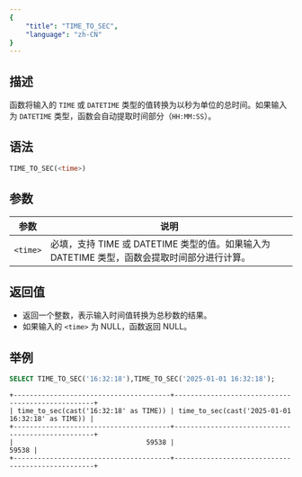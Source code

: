 ```yaml
---
{
    "title": "TIME_TO_SEC",
    "language": "zh-CN"
}
---
```


## 描述
函数将输入的 `TIME` 或 `DATETIME` 类型的值转换为以秒为单位的总时间。如果输入为 `DATETIME` 类型，函数会自动提取时间部分（`HH:MM:SS`）。

## 语法

```sql
TIME_TO_SEC(<time>)
```

## 参数

| 参数       | 说明                                                          |
|----------|-------------------------------------------------------------|
| `<time>` | 必填，支持 TIME 或 DATETIME 类型的值。如果输入为 DATETIME 类型，函数会提取时间部分进行计算。 |

## 返回值
- 返回一个整数，表示输入时间值转换为总秒数的结果。
- 如果输入的 `<time>` 为 NULL，函数返回 NULL。

## 举例

```sql
SELECT TIME_TO_SEC('16:32:18'),TIME_TO_SEC('2025-01-01 16:32:18');
```
```text
+---------------------------------------+--------------------------------------------------+
| time_to_sec(cast('16:32:18' as TIME)) | time_to_sec(cast('2025-01-01 16:32:18' as TIME)) |
+---------------------------------------+--------------------------------------------------+
|                                 59538 |                                            59538 |
+---------------------------------------+--------------------------------------------------+
```